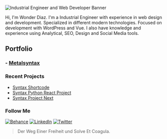 ![Industrial Engineer and Web Developer Banner](https://raw.githubusercontent.com/metalsyntax/metalsyntax/master/public/Banners-2.png)

Hi, I'm Wonder Diaz. I'm a Industrial Engineer with experience in web design and development. Specialized in different modern technologies. Focused on development with WordPress and Vue. I also have knowledge and experience using Analytical, SEO, Design and Social Media tools.

## Portfolio

### - [Metalsyntax](https://metalsyntax.now.sh)

### Recent Projects

- [Syntax Shortcode](https://github.com/MetalSyntax/syntax-shortcode)
- [Syntax Python React Project](https://github.com/MetalSyntax/Syntax-Python-React-Project)
- [Syntax Project Next](https://github.com/MetalSyntax/Syntax-Project-Next)

### Follow Me

[![Behance](https://raw.githubusercontent.com/metalsyntax/metalsyntax/master/public/behance.png)](https://behance.net/MetalSyntax) [![LinkedIn](https://raw.githubusercontent.com/metalsyntax/metalsyntax/master/public/linkedin.png)](https://linkedin.com/in/metalsyntax/) [![Twitter](https://raw.githubusercontent.com/metalsyntax/metalsyntax/master/public/twitter.png)](https://twitter.com/MetalSyntax)

> Der Weg Einer Freiheit und Solve Et Coagula.